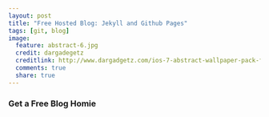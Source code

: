 ```yaml
---
layout: post
title: "Free Hosted Blog: Jekyll and Github Pages"
tags: [git, blog]
image:
  feature: abstract-6.jpg
  credit: dargadegetz
  creditlink: http://www.dargadgetz.com/ios-7-abstract-wallpaper-pack-for-iphone-5-and-ipod-touch-retina/
  comments: true
  share: true
---
```

### Get a Free Blog Homie

